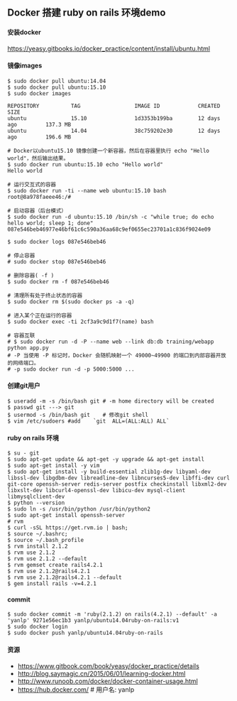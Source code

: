 ## Docker 搭建 ruby on rails 环境demo                                                                                                              

#### 安装docker 

https://yeasy.gitbooks.io/docker_practice/content/install/ubuntu.html

#### 镜像images

```
$ sudo docker pull ubuntu:14.04
$ sudo docker pull ubuntu:15.10
$ sudo docker images

REPOSITORY          TAG                 IMAGE ID            CREATED             SIZE
ubuntu              15.10               1d3353b199ba        12 days ago         137.3 MB
ubuntu              14.04               38c759202e30        12 days ago         196.6 MB

# Docker以ubuntu15.10 镜像创建一个新容器，然后在容器里执行 echo "Hello world"，然后输出结果。
$ sudo docker run ubuntu:15.10 echo "Hello world"
Hello world

# 运行交互式的容器
$ sudo docker run -ti --name web ubuntu:15.10 bash
root@8a978faeee46:/#

# 启动容器（后台模式）
$ sudo docker run -d ubuntu:15.10 /bin/sh -c "while true; do echo hello world; sleep 1; done"
087e546beb46977e46bf61c6c590a36aa68c9ef0655ec23701a1c836f9024e09

$ sudo docker logs 087e546beb46

# 停止容器
# sudo docker stop 087e546beb46

# 删除容器( -f )
$ sudo docker rm -f 087e546beb46

# 清理所有处于终止状态的容器
$ sudo docker rm $(sudo docker ps -a -q)

# 进入某个正在运行的容器
$ sudo docker exec -ti 2cf3a9c9d1f7(name) bash

# 容器互联
# $ sudo docker run -d -P --name web --link db:db training/webapp python app.py
# -P 当使用 -P 标记时，Docker 会随机映射一个 49000~49900 的端口到内部容器开放的网络端口。
# -p sudo docker run -d -p 5000:5000 ...

```

#### 创建git用户

```
$ useradd -m -s /bin/bash git # -m home directory will be created
$ passwd git ---> git
$ usermod -s /bin/bash git    # 修改git shell
$ vim /etc/sudoers #add    `git  ALL=(ALL:ALL) ALL`
```

#### ruby on rails 环境 

```
$ su - git
$ sudo apt-get update && apt-get -y upgrade && apt-get install
$ sudo apt-get install -y vim
$ sudo apt-get install -y build-essential zlib1g-dev libyaml-dev libssl-dev libgdbm-dev libreadline-dev libncurses5-dev libffi-dev curl git-core openssh-server redis-server postfix checkinstall libxml2-dev libxslt-dev libcurl4-openssl-dev libicu-dev mysql-client libmysqlclient-dev
$ python --version
$ sudo ln -s /usr/bin/python /usr/bin/python2
$ sudo apt-get install openssh-server
# rvm
$ curl -sSL https://get.rvm.io | bash;
$ source ~/.bashrc;
$ source ~/.bash_profile
$ rvm install 2.1.2
$ rvm use 2.1.2
$ rvm use 2.1.2 --default 
$ rvm gemset create rails4.2.1
$ rvm use 2.1.2@rails4.2.1
$ rvm use 2.1.2@rails4.2.1 --default
$ gem install rails -v=4.2.1
```

#### commit
```
$ sudo docker commit -m 'ruby(2.1.2) on rails(4.2.1) --default' -a 'yanlp' 9271e56ec1b3 yanlp/ubuntu14.04ruby-on-rails:v1
$ sudo docker login
$ sudo docker push yanlp/ubuntu14.04ruby-on-rails
```

#### 资源

- https://www.gitbook.com/book/yeasy/docker_practice/details
- http://blog.saymagic.cn/2015/06/01/learning-docker.html
- http://www.runoob.com/docker/docker-container-usage.html
- https://hub.docker.com/         # 用户名: yanlp
